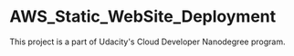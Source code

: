 # AWS_Static_WebSite_Deployment
This project is a part of Udacity's Cloud Developer Nanodegree program.
